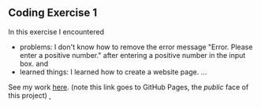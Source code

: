 ## Coding Exercise 1

In this exercise I encountered
- problems: I don't know how to remove the error message "Error. Please enter a positive number." after entering a positive number in the input box.
and
- learned things: I learned how to create a website page.
...

See my work [here](https://leoneckert.github.io/cdv-student/coding-exercises/placeholder/website/). (note this link goes to GitHub Pages, the *public* face of this project)
̨
